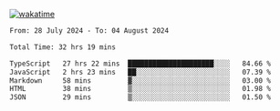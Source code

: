 [![wakatime](https://wakatime.com/badge/user/702d7a0d-6421-40c6-be4d-9b18f6ca91d5.svg)](https://wakatime.com/@702d7a0d-6421-40c6-be4d-9b18f6ca91d5)

<!--START_SECTION:waka-->

```txt
From: 28 July 2024 - To: 04 August 2024

Total Time: 32 hrs 19 mins

TypeScript   27 hrs 22 mins  █████████████████████░░░░   84.66 %
JavaScript   2 hrs 23 mins   ██░░░░░░░░░░░░░░░░░░░░░░░   07.39 %
Markdown     58 mins         ▓░░░░░░░░░░░░░░░░░░░░░░░░   03.00 %
HTML         38 mins         ▒░░░░░░░░░░░░░░░░░░░░░░░░   01.98 %
JSON         29 mins         ▒░░░░░░░░░░░░░░░░░░░░░░░░   01.50 %
```

<!--END_SECTION:waka-->